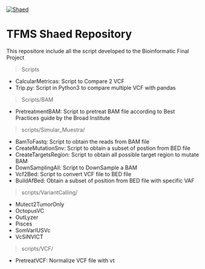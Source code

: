 <a href="http://fvcproductions.com"><img src="https://avatars1.githubusercontent.com/u/4284691?v=3&s=200" title="Shaed" alt="Shaed"></a>




# TFMS Shaed Repository

This repositore include all the script developed to the Bioinformatic
Final Project

> Scripts
- CalcularMetricas: Script to Compare 2 VCF
- Trip.py: Script in Python3 to compare multiple VCF with pandas

> Scripts/BAM

- PretreatmentBAM: Script to pretreat BAM file according to Best Practices guide by the Broad Institute 

> scripts/Simular_Muestra/

- BamToFastq: Script to obtain the reads from BAM file
- CreateMutationSnv: Script to obtain a subset of postion from BED file
- CreateTargetsRegion: Script to obtain all possible target region to mutate BAM
- DownSamplingAll: Script to DownSample a BAM
- Vcf2Bed: Script to convert VCF file to BED file
- BuildAfBed: Obtain a subset of position from BED file with specific VAF

> scripts/VariantCalling/
- Mutect2TumorOnly
- OctopusVC
- OutLyzer
- Pisces
- SomVarIUSVc
- VcSiNVICT

> scripts/VCF/
- PretreatVCF: Normalize VCF file with vt

